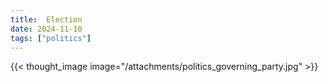 ```yaml
---
title:  Election
date: 2024-11-10
tags: ["politics"]
---
```


{{< thought_image image="/attachments/politics_governing_party.jpg" >}}

